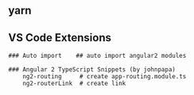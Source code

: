 ## yarn


## VS Code Extensions

    ### Auto import    ## auto import angular2 modules

    ### Angular 2 TypeScript Snippets (by johnpapa)
        ng2-routing     # create app-routing.module.ts
        ng2-routerLink  # create link

